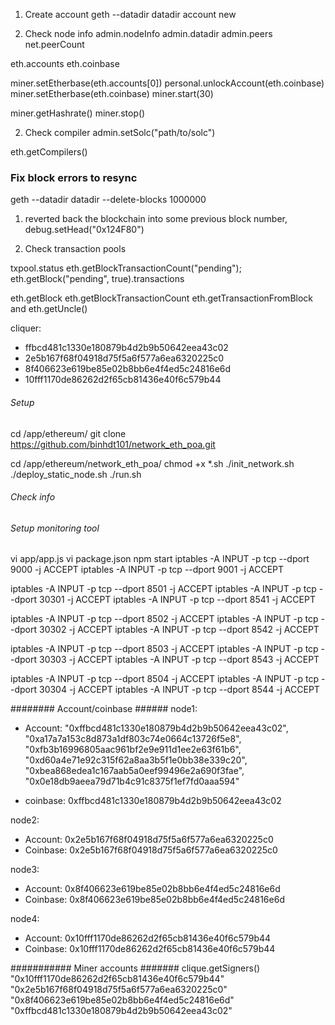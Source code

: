 1. Create account
geth --datadir datadir account new

2. Check node info
admin.nodeInfo
admin.datadir
admin.peers
net.peerCount

eth.accounts
eth.coinbase

miner.setEtherbase(eth.accounts[0])
personal.unlockAccount(eth.coinbase)
miner.setEtherbase(eth.coinbase)
miner.start(30)

miner.getHashrate()
miner.stop()

2. Check compiler
admin.setSolc("path/to/solc")

eth.getCompilers()

### Fix block errors to resync
geth  --datadir datadir  --delete-blocks 1000000


1. reverted back the blockchain into some previous block number,
debug.setHead("0x124F80")

2. Check transaction pools

txpool.status
eth.getBlockTransactionCount("pending");
eth.getBlock("pending", true).transactions


eth.getBlock
eth.getBlockTransactionCount
eth.getTransactionFromBlock and
eth.getUncle()


cliquer:
+ ffbcd481c1330e180879b4d2b9b50642eea43c02
+ 2e5b167f68f04918d75f5a6f577a6ea6320225c0
+ 8f406623e619be85e02b8bb6e4f4ed5c24816e6d
+ 10fff1170de86262d2f65cb81436e40f6c579b44


######  Setup ###########
cd /app/ethereum/
git clone https://github.com/binhdt101/network_eth_poa.git

cd /app/ethereum/network_eth_poa/
chmod +x *.sh
./init_network.sh
./deploy_static_node.sh
./run.sh

###### Check info #########



###### Setup monitoring tool ######

vi app/app.js
vi package.json
npm start
iptables -A INPUT -p tcp --dport 9000 -j ACCEPT
iptables -A INPUT -p tcp --dport 9001 -j ACCEPT

iptables -A INPUT -p tcp --dport 8501 -j ACCEPT
iptables -A INPUT -p tcp --dport 30301 -j ACCEPT
iptables -A INPUT -p tcp --dport 8541 -j ACCEPT

iptables -A INPUT -p tcp --dport 8502 -j ACCEPT
iptables -A INPUT -p tcp --dport 30302 -j ACCEPT
iptables -A INPUT -p tcp --dport 8542 -j ACCEPT

iptables -A INPUT -p tcp --dport 8503 -j ACCEPT
iptables -A INPUT -p tcp --dport 30303 -j ACCEPT
iptables -A INPUT -p tcp --dport 8543 -j ACCEPT

iptables -A INPUT -p tcp --dport 8504 -j ACCEPT
iptables -A INPUT -p tcp --dport 30304 -j ACCEPT
iptables -A INPUT -p tcp --dport 8544 -j ACCEPT


######## Account/coinbase ######
node1:
 + Account:
       "0xffbcd481c1330e180879b4d2b9b50642eea43c02",
        "0xa17a7a153c8d873a1df803c74e0664c13726f5e8",
        "0xfb3b16996805aac961bf2e9e911d1ee2e63f61b6",
        "0xd60a4e71e92c315f62a8aa3b5f1e0bb38e339c20",
        "0xbea868edea1c167aab5a0eef99496e2a690f3fae",
        "0x0e18db9aeea79d71b4c91c8375f1ef7fd0aaa594"

 + coinbase:  0xffbcd481c1330e180879b4d2b9b50642eea43c02

node2:
 + Account:  0x2e5b167f68f04918d75f5a6f577a6ea6320225c0
 + Coinbase: 0x2e5b167f68f04918d75f5a6f577a6ea6320225c0


node3:
 + Account: 0x8f406623e619be85e02b8bb6e4f4ed5c24816e6d
 + Coinbase: 0x8f406623e619be85e02b8bb6e4f4ed5c24816e6d


node4:
 + Account: 0x10fff1170de86262d2f65cb81436e40f6c579b44
 + Coinbase: 0x10fff1170de86262d2f65cb81436e40f6c579b44

########### Miner accounts #######
clique.getSigners()
  "0x10fff1170de86262d2f65cb81436e40f6c579b44"
  "0x2e5b167f68f04918d75f5a6f577a6ea6320225c0"
  "0x8f406623e619be85e02b8bb6e4f4ed5c24816e6d"
  "0xffbcd481c1330e180879b4d2b9b50642eea43c02"
